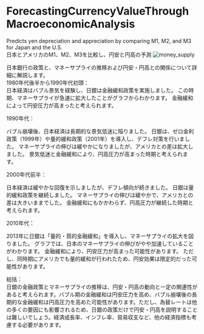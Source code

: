 # ForecastingCurrencyValueThroughMacroeconomicAnalysis

Predicts yen depreciation and appreciation by comparing M1, M2, and M3 for Japan and the U.S.<br>
日本とアメリカのM1、M2、M3を比較し、円安と円高の予測
![money_supply](https://github.com/NagoyaKensuke/ForecastingCurrencyValueThroughMacroeconomicAnalysis/assets/46418599/ea5babc0-967f-4616-befb-546778823beb)

日本銀行の政策と、マネーサプライの推移および円安・円高との関係について詳細に解説します。<br>
1980年代後半から1990年代初頭：<br>
  日本経済はバブル景気を経験し、日銀は金融緩和政策を実施しました。
  この時期、マネーサプライが急速に拡大したことがグラフからわかります。
  金融緩和によって円安圧力が高まったと考えられます。

1990年代：<br>
  
  バブル崩壊後、日本経済は長期的な景気低迷に陥りました。
  日銀は、ゼロ金利政策（1999年）や量的緩和政策（2001年）を導入し、デフレ対策を行いました。
  マネーサプライの伸びは緩やかになりましたが、アメリカとの差は拡大しました。
  景気低迷と金融緩和により、円高圧力が高まった時期と考えられます。

2000年代前半：<br>

  日本経済は緩やかな回復を示しましたが、デフレ傾向が続きました。
  日銀は量的緩和政策を継続しました。
  マネーサプライの伸びは緩やかで、アメリカとの差は大きいままでした。
  金融緩和にもかかわらず、円高圧力が継続した時期と考えられます。

2010年代：<br>
  
  2013年に日銀は「量的・質的金融緩和」を導入し、マネーサプライの拡大を図りました。
  グラフでは、日本のマネーサプライの伸びがやや加速していることがわかります。
  金融緩和により、円安圧力が高まった可能性があります。
  ただし、同時期にアメリカでも量的緩和が行われたため、円安効果は限定的だった可能性があります。

総括：<br>
日銀の金融政策とマネーサプライの推移は、円安・円高の動向と一定の関連性があると考えられます。バブル期の金融緩和は円安圧力を高め、バブル崩壊後の長期的な金融緩和は円高圧力を高めた可能性があります。ただし、為替レートは他の多くの要因にも影響されるため、日銀の政策だけで円安・円高を説明することは難しいでしょう。経済成長率、インフレ率、貿易収支など、他の経済指標も考慮する必要があります。
